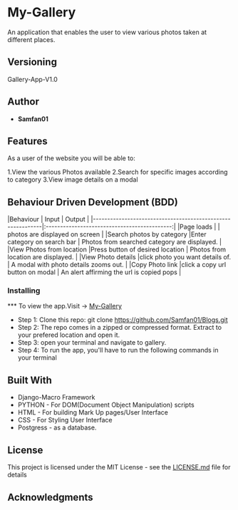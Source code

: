 # My-Gallery


  An application that enables the user to view various photos taken at different places.

## Versioning

 Gallery-App-V1.0

## Author

* **Samfan01**

## Features


As a user of the website you will be able to:

1.View the various Photos available
2.Search for specific images according to category
3.View image details on a modal

## Behaviour Driven Development (BDD)
|Behaviour 	                                                       |    Input 	                     |       Output                                 |
|------------------------------------------------------------|:--------------------------------------------:|
|Page loads	           |                                 |     photos are displayed on screen           | 
|Search photos by category |Enter category on search bar     | Photos from searched category are displayed. |
|View Photos from location |Press button of desired location | Photos from location are displayed.          |
|View Photo details        |click photo you want details of. | A modal with photo details zooms out.        |
|Copy Photo link           |click a copy url button on modal | An alert affirming the url is copied pops    |

### Installing

*** To view the app.Visit -> [My-Gallery]()
* Step 1:
Clone this repo: git clone https://github.com/Samfan01/Blogs.git
* Step 2:
The repo comes in a zipped or compressed format. Extract to your prefered location and open it.
* Step 3:
open your terminal and navigate to gallery.
* Step 4:
To run the app, you'll have to run the following commands in your terminal
    
    
## Built With
* Django-Macro Framework
* PYTHON - For DOM(Document Object Manipulation) scripts
* HTML - For building Mark Up pages/User Interface
* CSS - For Styling User Interface
* Postgress - as a database.


## License

This project is licensed under the MIT License - see the [LICENSE.md](LICENSE.md) file for details

## Acknowledgments
